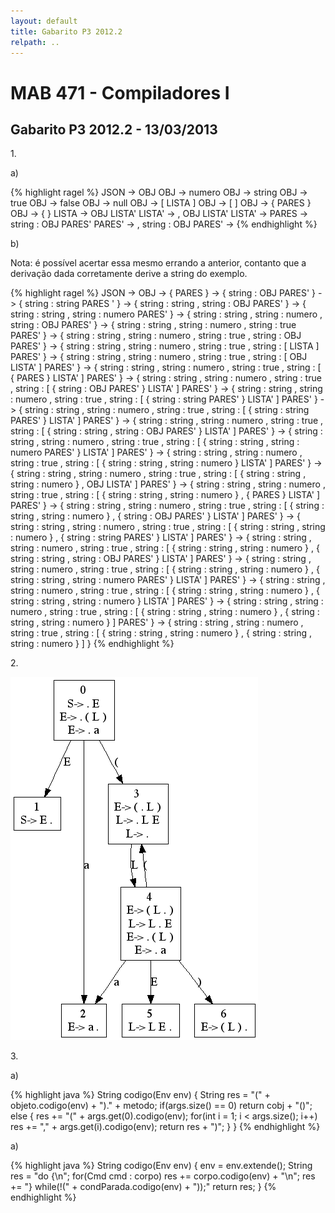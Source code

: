 ```yaml
---
layout: default
title: Gabarito P3 2012.2
relpath: ..
---
```


MAB 471 - Compiladores I
========================

Gabarito P3 2012.2 - 13/03/2013
-------------------------------

1\.

a)

{% highlight ragel %}
JSON -> OBJ
OBJ -> numero
OBJ -> string
OBJ -> true
OBJ -> false
OBJ -> null
OBJ -> [ LISTA ]
OBJ -> [ ]
OBJ -> { PARES }
OBJ -> { }
LISTA -> OBJ LISTA'
LISTA' -> , OBJ LISTA'
LISTA' ->
PARES -> string : OBJ PARES'
PARES' -> , string : OBJ
PARES' ->
{% endhighlight %}
 
b)

Nota: é possível acertar essa mesmo errando a anterior, contanto que a derivação dada corretamente
derive a string do exemplo.

{% highlight ragel %}
JSON -> OBJ -> { PARES } -> { string : OBJ PARES' } -> { string : string PARES ' }
  -> { string : string , string : OBJ PARES' } -> { string : string , string : numero PARES' }
  -> { string : string , string : numero , string : OBJ PARES' }
  -> { string : string , string : numero , string : true PARES' }
  -> { string : string , string : numero , string : true , 
       string : OBJ PARES' }
  -> { string : string , string : numero , string : true , 
       string : [ LISTA ] PARES' }
  -> { string : string , string : numero , string : true , 
       string : [ OBJ LISTA' ] PARES' }
  -> { string : string , string : numero , string : true , 
       string : [ { PARES } LISTA' ] PARES' }
  -> { string : string , string : numero , string : true , 
       string : [ { string : OBJ PARES' } LISTA' ] PARES' }
  -> { string : string , string : numero , string : true , 
       string : [ { string : string PARES' } LISTA' ] PARES' }
  -> { string : string , string : numero , string : true , 
       string : [ { string : string PARES' } LISTA' ] PARES' }
  -> { string : string , string : numero , string : true , 
       string : [ { string : string , string : OBJ PARES' } LISTA' ] PARES' }
  -> { string : string , string : numero , string : true , 
       string : [ { string : string , string : numero PARES' } LISTA' ] PARES' }
  -> { string : string , string : numero , string : true , 
       string : [ { string : string , string : numero } LISTA' ] PARES' }
  -> { string : string , string : numero , string : true , 
       string : [ { string : string , string : numero } ,
                  OBJ LISTA' ] PARES' }
  -> { string : string , string : numero , string : true , 
       string : [ { string : string , string : numero } ,
                  { PARES } LISTA' ] PARES' }
  -> { string : string , string : numero , string : true , 
       string : [ { string : string , string : numero } ,
                  { string : OBJ PARES' } LISTA' ] PARES' }
  -> { string : string , string : numero , string : true , 
       string : [ { string : string , string : numero } ,
                  { string : string PARES' } LISTA' ] PARES' }
  -> { string : string , string : numero , string : true , 
       string : [ { string : string , string : numero } ,
                  { string : string , string : OBJ PARES' } LISTA' ] PARES' }
  -> { string : string , string : numero , string : true , 
       string : [ { string : string , string : numero } ,
                  { string : string , string : numero PARES' } LISTA' ] PARES' }
  -> { string : string , string : numero , string : true , 
       string : [ { string : string , string : numero } ,
                  { string : string , string : numero } LISTA' ] PARES' }
  -> { string : string , string : numero , string : true , 
       string : [ { string : string , string : numero } ,
                  { string : string , string : numero } ] PARES' }
  -> { string : string , string : numero , string : true , 
       string : [ { string : string , string : numero } ,
                  { string : string , string : numero } ] }
{% endhighlight %}


2\.

![Autômato questão 2](p3questao2.png)

3\.
 
a)

{% highlight java %}
String codigo(Env<String> env) {
  String res = "(" + objeto.codigo(env) + ")." + metodo;
  if(args.size() == 0)
    return cobj + "()";
  else {
    res += "(" + args.get(0).codigo(env);
    for(int i = 1; i < args.size(); i++)
      res += "," + args.get(i).codigo(env);
    return res + ")";
  }
}
{% endhighlight %}

a)

{% highlight java %}
String codigo(Env<String> env) {
  env = env.extende();
  String res = "do {\n";
  for(Cmd cmd : corpo)
    res += corpo.codigo(env) + "\n";
  res += "} while(!(" + condParada.codigo(env) + "));"
  return res;
}
{% endhighlight %}

